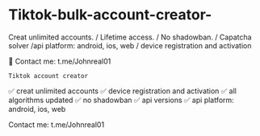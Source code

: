 # Tiktok-bulk-account-creator-
Creat unlimited accounts. / Lifetime access. / No shadowban. / Capatcha solver /api platform: android, ios, web / device registration and activation

📨 Contact me: t.me/Johnreal01 

    Tiktok account creator 
    
✅ creat unlimited accounts 
✅  device registration and activation
✅ all algorithms updated
✅ no shadowban
✅ api versions
✅ api platform: android, ios, web

Contact me: t.me/Johnreal01
